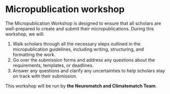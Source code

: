 # Micropublication workshop


The Micropublication Workshop is designed to ensure that all scholars are well-prepared to create and submit their micropublications. 
During this workshop, we will:

1. Walk scholars through all the necessary steps outlined in the micropublication guidelines, including writing, structuring, and formatting the work.
2. Go over the submission forms and address any questions about the requirements, templates, or deadlines.
3. Answer any questions and clarify any uncertainties to help scholars stay on track with their submission.


This workshop will be run by **the Neuromatch and Climatematch Team**.